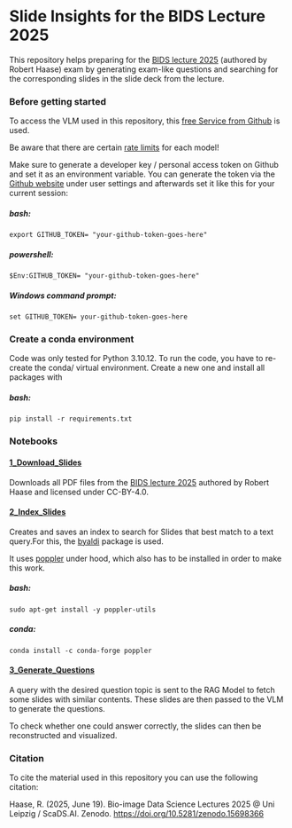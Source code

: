 # Slide Insights for the BIDS Lecture 2025 
This repository helps preparing for the [BIDS lecture 2025](https://zenodo.org/records/15698366) (authored by Robert Haase) exam by generating exam-like questions and searching for the corresponding slides in the slide deck from the lecture.




### Before getting started
To access the VLM used in this repository, this [free Service from Github](https://github.com/marketplace/models) is used.

Be aware that there are certain [rate limits](https://docs.github.com/en/github-models/prototyping-with-ai-models#rate-limits) for each model!

Make sure to generate a developer key / personal access token on Github and set it as an environment variable. You can generate the token via the [Github website](github.com) under user settings and afterwards set it like this for your current session:


##### bash:
```export GITHUB_TOKEN= "your-github-token-goes-here"```

##### powershell:
```$Env:GITHUB_TOKEN= "your-github-token-goes-here"```

##### Windows command prompt:
```set GITHUB_TOKEN= your-github-token-goes-here```


### Create a conda environment
Code was only tested for Python 3.10.12. To run the code, you have to re-create the conda/ virtual environment. Create a new one and install all packages with

##### bash:
```pip install -r requirements.txt```




### Notebooks
#### [1_Download_Slides](1_Download_Slides.ipynb)
Downloads all PDF files from the [BIDS lecture 2025](https://zenodo.org/records/15698366) authored by Robert Haase and licensed under CC-BY-4.0. 



#### [2_Index_Slides](2_Index_Slides.ipynb)
Creates and saves an index to search for Slides that best match to a text query.For this, the [byaldi](https://github.com/AnswerDotAI/byaldi) package is used. 

It uses [poppler](https://poppler.freedesktop.org/) under hood, which also has to be installed in order to make this work. 

##### bash:
```sudo apt-get install -y poppler-utils```

##### conda:
```conda install -c conda-forge poppler```



#### [3_Generate_Questions](3_Generate_Questions.ipynb)
A query with the desired question topic is sent to the RAG Model to fetch some slides with similar contents. These slides are then passed to the VLM to generate the questions.

To check whether one could answer correctly, the slides can then be reconstructed and visualized.






### Citation
To cite the material used in this repository you can use the following citation:

Haase, R. (2025, June 19). Bio-image Data Science Lectures 2025 @ Uni Leipzig / ScaDS.AI. Zenodo. https://doi.org/10.5281/zenodo.15698366
